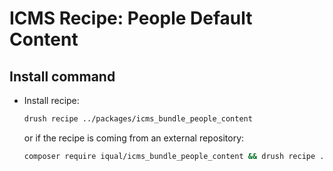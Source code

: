 # ICMS Recipe: People Default Content

## Install command
- Install recipe:
  ```bash
  drush recipe ../packages/icms_bundle_people_content
  ```
  or if the recipe is coming from an external repository:
  ```bash
  composer require iqual/icms_bundle_people_content && drush recipe ../recipes/icms_bundle_people_content
  ```
